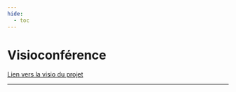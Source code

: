 ```yaml
---
hide:
  - toc
---
```


# Visioconférence

[Lien vers la visio du projet](https://meet.jit.si/<votre_nom_de_salon>)


---

<style>
  body {text-align: justify}
  .md-content__button {
    display: none;
  }
</style>
